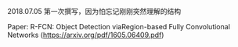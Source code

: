 2018.07.05  第一次撰写，因为怕忘记刚刚突然理解的结构

Paper: R-FCN: Object Detection viaRegion-based Fully Convolutional Networks (https://arxiv.org/pdf/1605.06409.pdf)
